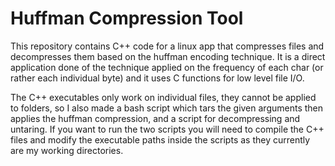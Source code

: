 # Huffman Compression Tool

This repository contains C++ code for a linux app that compresses files and decompresses them based on the huffman encoding technique. It is a direct application done of the technique applied on the frequency of each char (or rather each individual byte) and it uses C functions for low level file I/O.

The C++ executables only work on individual files, they cannot be applied to folders, so I also made a bash script which tars the given arguments then applies the huffman compression, and a script for decompressing and untaring. If you want to run the two scripts you will need to compile the C++ files and modify the executable paths inside the scripts as they currently are my working directories.
